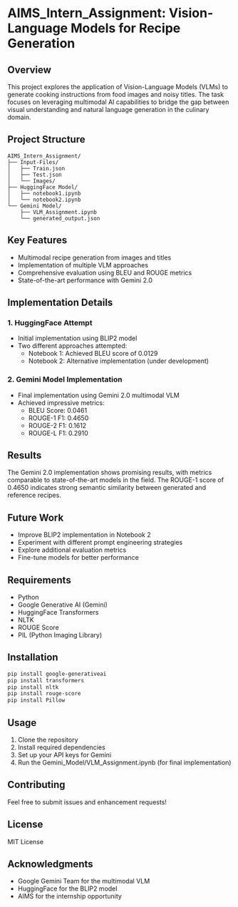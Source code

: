 # AIMS_Intern_Assignment: Vision-Language Models for Recipe Generation

## Overview
This project explores the application of Vision-Language Models (VLMs) to generate cooking instructions from food images and noisy titles. The task focuses on leveraging multimodal AI capabilities to bridge the gap between visual understanding and natural language generation in the culinary domain.

## Project Structure
```
AIMS_Intern_Assignment/
├── Input-Files/
│   ├── Train.json
│   ├── Test.json
│   └── Images/
├── HuggingFace Model/
│   ├── notebook1.ipynb
│   └── notebook2.ipynb
└── Gemini Model/
    ├── VLM_Assignment.ipynb
    └── generated_output.json
```

## Key Features
- Multimodal recipe generation from images and titles
- Implementation of multiple VLM approaches
- Comprehensive evaluation using BLEU and ROUGE metrics
- State-of-the-art performance with Gemini 2.0

## Implementation Details

### 1. HuggingFace Attempt
- Initial implementation using BLIP2 model
- Two different approaches attempted:
  - Notebook 1: Achieved BLEU score of 0.0129
  - Notebook 2: Alternative implementation (under development)

### 2. Gemini Model Implementation
- Final implementation using Gemini 2.0 multimodal VLM
- Achieved impressive metrics:
  - BLEU Score: 0.0461
  - ROUGE-1 F1: 0.4650
  - ROUGE-2 F1: 0.1612
  - ROUGE-L F1: 0.2910

## Results
The Gemini 2.0 implementation shows promising results, with metrics comparable to state-of-the-art models in the field. The ROUGE-1 score of 0.4650 indicates strong semantic similarity between generated and reference recipes.

## Future Work
- Improve BLIP2 implementation in Notebook 2
- Experiment with different prompt engineering strategies
- Explore additional evaluation metrics
- Fine-tune models for better performance

## Requirements
- Python 
- Google Generative AI (Gemini)
- HuggingFace Transformers
- NLTK
- ROUGE Score
- PIL (Python Imaging Library)

## Installation
```bash
pip install google-generativeai
pip install transformers
pip install nltk
pip install rouge-score
pip install Pillow
```

## Usage
1. Clone the repository
2. Install required dependencies
3. Set up your API keys for Gemini
4. Run the Gemini_Model/VLM_Assignment.ipynb (for final implementation)

## Contributing
Feel free to submit issues and enhancement requests!

## License
MIT License 

## Acknowledgments
- Google Gemini Team for the multimodal VLM
- HuggingFace for the BLIP2 model
- AIMS for the internship opportunity 
